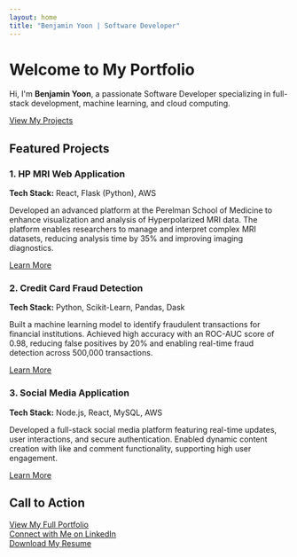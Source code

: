 ```yaml
---
layout: home
title: "Benjamin Yoon | Software Developer"
---
```


<div class="hero" style="background-image: url('assets/images/background-image.jpg');">
  <div class="hero__content">
    <h1>Welcome to My Portfolio</h1>
    <p>Hi, I'm <strong>Benjamin Yoon</strong>, a passionate Software Developer specializing in full-stack development, machine learning, and cloud computing.</p>
    <a href="{{site.baseurl}}/portfolio/" class="button">View My Projects</a>
  </div>
</div>

## Featured Projects

<div class="project-cards">
  <div class="project-card">
    <h3>1. HP MRI Web Application</h3>
    <p><strong>Tech Stack:</strong> React, Flask (Python), AWS</p>
    <p>Developed an advanced platform at the Perelman School of Medicine to enhance visualization and analysis of Hyperpolarized MRI data. The platform enables researchers to manage and interpret complex MRI datasets, reducing analysis time by 35% and improving imaging diagnostics.</p>
    <a href="portfolio">Learn More</a>
  </div>

  <div class="project-card">
    <h3>2. Credit Card Fraud Detection</h3>
    <p><strong>Tech Stack:</strong> Python, Scikit-Learn, Pandas, Dask</p>
    <p>Built a machine learning model to identify fraudulent transactions for financial institutions. Achieved high accuracy with an ROC-AUC score of 0.98, reducing false positives by 20% and enabling real-time fraud detection across 500,000 transactions.</p>
    <a href="portfolio">Learn More</a>
  </div>

  <div class="project-card">
    <h3>3. Social Media Application</h3>
    <p><strong>Tech Stack:</strong> Node.js, React, MySQL, AWS</p>
    <p>Developed a full-stack social media platform featuring real-time updates, user interactions, and secure authentication. Enabled dynamic content creation with like and comment functionality, supporting high user engagement.</p>
    <a href="portfolio">Learn More</a>
  </div>
</div>

## Call to Action

<div class="call-to-action">
  <a href="{{site.baseurl}}/portfolio/">View My Full Portfolio</a><br />
  <a href="https://www.linkedin.com/in/benyoon/">Connect with Me on LinkedIn</a><br />
  <a href="assets/resume.pdf">Download My Resume</a>
</div>
